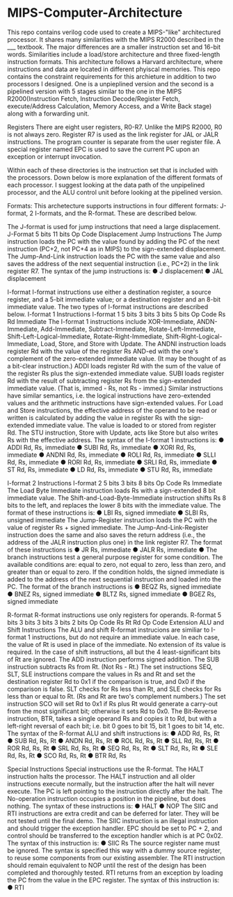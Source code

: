 # MIPS-Computer-Architecture

This repo contains verilog code used to create a MIPS-"like" architectured processor. 
It shares many similarities with the MIPS R2000 described in the ___ textbook. 
The major differences are a smaller instruction set and 16-bit words. 
Similarities include a load/store architecture and three fixed-length instruction formats.
This architecture follows a Harvard architecture, where instructions and data are located 
in different phyiscal memories. This repo contains the constraint requirements for this archieture in 
addition to two processors I designed.  One is a unpieplined version and the second is a pipelined version 
with 5 stages similar to the one in the MIPS R2000(Instruction Fetch, Instruction Decode/Register Fetch,
execute/Address Calculation, Memory Access, and a Write Back stage) along with a forwarding unit.

Registers
There are eight user registers, R0-R7. Unlike the MIPS R2000, R0 is not always zero. Register
R7 is used as the link register for JAL or JALR instructions. The program counter is separate
from the user register file. A special register named EPC is used to save the current PC upon an
exception or interrupt invocation.

Within each of these directories is the instruction set that is included with the processors.
Down below is more explanation of the different formats of each processor. I suggest looking at the data path 
of the unpipelined processor, and the ALU control unit before looking at the pipelined version.

Formats:
This archetecture supports instructions in four different formats: J-format, 2 I-formats, and the
R-format. These are described below.

The J-format is used for jump instructions that need a large displacement.
J-Format
5 bits 11 bits
Op Code Displacement
Jump Instructions
The Jump instruction loads the PC with the value found by adding the PC of the next instruction
(PC+2, not PC+4 as in MIPS) to the sign-extended displacement.
The Jump-And-Link instruction loads the PC with the same value and also saves the address of
the next sequential instruction (i.e., PC+2) in the link register R7.
The syntax of the jump instructions is:
● J displacement
● JAL displacement

I-format
I-format instructions use either a destination register, a source register, and a 5-bit immediate
value; or a destination register and an 8-bit immediate value. The two types of I-format
instructions are described below.
I-format 1 Instructions
I-format 1
5 bits 3 bits 3 bits 5 bits
Op Code Rs Rd Immediate
The I-format 1 instructions include XOR-Immediate, ANDN-Immediate, Add-Immediate,
Subtract-Immediate, Rotate-Left-Immediate, Shift-Left-Logical-Immediate,
Rotate-Right-Immediate, Shift-Right-Logical-Immediate, Load, Store, and Store with Update.
The ANDNI instruction loads register Rd with the value of the register Rs AND-ed with the one's
complement of the zero-extended immediate value. (It may be thought of as a bit-clear
instruction.) ADDI loads register Rd with the sum of the value of the register Rs plus the
sign-extended immediate value. SUBI loads register Rd with the result of subtracting register
Rs from the sign-extended immediate value. (That is, immed - Rs, not Rs - immed.) Similar
instructions have similar semantics, i.e. the logical instructions have zero-extended values and
the arithmetic instructions have sign-extended values.
For Load and Store instructions, the effective address of the operand to be read or written is
calculated by adding the value in register Rs with the sign-extended immediate value. The
value is loaded to or stored from register Rd. The STU instruction, Store with Update, acts like
Store but also writes Rs with the effective address.
The syntax of the I-format 1 instructions is:
● ADDI Rd, Rs, immediate
● SUBI Rd, Rs, immediate
● XORI Rd, Rs, immediate
● ANDNI Rd, Rs, immediate
● ROLI Rd, Rs, immediate
● SLLI Rd, Rs, immediate
● RORI Rd, Rs, immediate
● SRLI Rd, Rs, immediate
● ST Rd, Rs, immediate
● LD Rd, Rs, immediate
● STU Rd, Rs, immediate

I-format 2 Instructions
I-format 2
5 bits 3 bits 8 bits
Op Code Rs Immediate
The Load Byte Immediate instruction loads Rs with a sign-extended 8 bit immediate value.
The Shift-and-Load-Byte-Immediate instruction shifts Rs 8 bits to the left, and replaces the lower
8 bits with the immediate value.
The format of these instructions is:
● LBI Rs, signed immediate
● SLBI Rs, unsigned immediate
The Jump-Register instruction loads the PC with the value of register Rs + signed immediate.
The Jump-And-Link-Register instruction does the same and also saves the return address (i.e.,
the address of the JALR instruction plus one) in the link register R7. The format of these
instructions is
● JR Rs, immediate
● JALR Rs, immediate
●
The branch instructions test a general purpose register for some condition. The available
conditions are: equal to zero, not equal to zero, less than zero, and greater than or equal to
zero. If the condition holds, the signed immediate is added to the address of the next sequential
instruction and loaded into the PC. The format of the branch instructions is
● BEQZ Rs, signed immediate
● BNEZ Rs, signed immediate
● BLTZ Rs, signed immediate
● BGEZ Rs, signed immediate

R-format
R-format instructions use only registers for operands.
R-format
5 bits 3 bits 3 bits 3 bits 2 bits
Op Code Rs Rt Rd Op Code Extension
ALU and Shift Instructions
The ALU and shift R-format instrucions are similiar to I-format 1 instructions, but do not require
an immediate value. In each case, the value of Rt is used in place of the immediate. No
extension of its value is required. In the case of shift instructions, all but the 4
least-significant bits of Rt are ignored.
The ADD instruction performs signed addition. The SUB instruction subtracts Rs from Rt. (Not
Rs - Rt.) The set instructions SEQ, SLT, SLE instructions compare the values in Rs and Rt and
set the destination register Rd to 0x1 if the comparison is true, and 0x0 if the comparison is
false. SLT checks for Rs less than Rt, and SLE checks for Rs less than or equal to Rt. (Rs and
Rt are two's complement numbers.) The set instruction SCO will set Rd to 0x1 if Rs plus Rt
would generate a carry-out from the most significant bit; otherwise it sets Rd to 0x0. The
Bit-Reverse instruction, BTR, takes a single operand Rs and copies it to Rd, but with a left-right
reversal of each bit; i.e. bit 0 goes to bit 15, bit 1 goes to bit 14, etc.
The syntax of the R-format ALU and shift instructions is:
● ADD Rd, Rs, Rt
● SUB Rd, Rs, Rt
● ANDN Rd, Rs, Rt
● ROL Rd, Rs, Rt
● SLL Rd, Rs, Rt
● ROR Rd, Rs, Rt
● SRL Rd, Rs, Rt
● SEQ Rd, Rs, Rt
● SLT Rd, Rs, Rt
● SLE Rd, Rs, Rt
● SCO Rd, Rs, Rt
● BTR Rd, Rs

Special Instructions
Special instructions use the R-format. The HALT instruction halts the processor. The HALT
instruction and all older instructions execute normally, but the instruction after the halt will never
execute. The PC is left pointing to the instruction directly after the halt.
The No-operation instruction occupies a position in the pipeline, but does nothing.
The syntax of these instructions is:
● HALT
● NOP
The SIIC and RTI instructions are extra credit and can be deferred for later. They will be not
tested until the final demo.
The SIIC instruction is an illegal instruction and should trigger the exception handler. EPC
should be set to PC + 2, and control should be transferred to the exception handler which is at
PC 0x02.
The syntax of this instruction is:
● SIIC Rs
The source register name must be ignored. The syntax is specified this way with a dummy
source register, to reuse some components from our existing assembler. The RTI instruction
should remain equivalent to NOP until the rest of the design has been completed and
thoroughly tested.
RTI returns from an exception by loading the PC from the value in the EPC register.
The syntax of this instruction is:
● RTI



